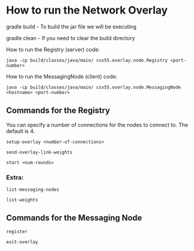 # How to run the Network Overlay

gradle build - To build the jar file we will be executing

gradle clean - If you need to clear the build directory

How to run the Registry (server) code: 
```
java -cp build/classes/java/main/ csx55.overlay.node.Registry <port-number>
```

How to run the MessagingNode (client) code: 
```
java -cp build/classes/java/main/ csx55.overlay.node.MessagingNode <hostname> <port-number>
```

## Commands for the Registry
You can specify a number of connections for the nodes to connect to. The default is 4.
```
setup-overlay <number-of-connections>
```
```
send-overlay-link-weights
```
```
start <num-rounds>
```

### Extra:
```
list-messaging-nodes
```
```
list-weights
```
    
## Commands for the Messaging Node
```
register
```
```
exit-overlay
```
